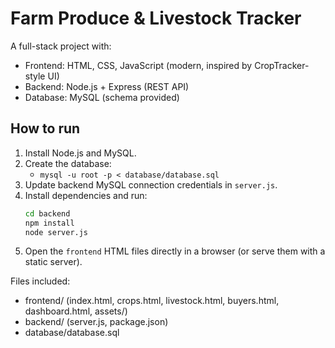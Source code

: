 # Farm Produce & Livestock Tracker

A full-stack project with:
- Frontend: HTML, CSS, JavaScript (modern, inspired by CropTracker-style UI)
- Backend: Node.js + Express (REST API)
- Database: MySQL (schema provided)

## How to run

1. Install Node.js and MySQL.
2. Create the database:
   - `mysql -u root -p < database/database.sql`
3. Update backend MySQL connection credentials in `server.js`.
4. Install dependencies and run:
   ```bash
   cd backend
   npm install
   node server.js
   ```
5. Open the `frontend` HTML files directly in a browser (or serve them with a static server).

Files included:
- frontend/ (index.html, crops.html, livestock.html, buyers.html, dashboard.html, assets/)
- backend/ (server.js, package.json)
- database/database.sql

